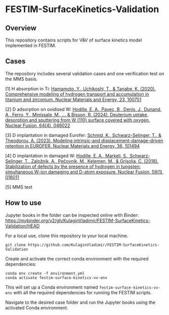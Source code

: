 # FESTIM-SurfaceKinetics-Validation

## Overview

This repository contains scripts for V&V of surface kinetics model implemented in FESTIM.

## Cases

The repository includes several validation cases and one verification test on the MMS basis.

[1] H absorption in Ti: [Hamamoto, Y., Uchikoshi, T., & Tanabe, K. (2020). Comprehensive modeling of hydrogen transport and accumulation in titanium and zirconium. Nuclear Materials and Energy, 23, 100751](https://www.sciencedirect.com/science/article/pii/S2352179120300272)

[2] D adsorption on oxidised W: [Hodille, E. A., Pavec, B., Denis, J., Dunand, A., Ferro, Y., Minissale, M., ... & Bisson, R. (2024). Deuterium uptake, desorption and sputtering from W (110) surface covered with oxygen. Nuclear Fusion, 64(4), 046022](https://iopscience.iop.org/article/10.1088/1741-4326/ad2a29/pdf)

[3] D implantation in damaged Eurofer: [Schmid, K., Schwarz-Selinger, T., & Theodorou, A. (2023). Modeling intrinsic-and displacement-damage-driven retention in EUROFER. Nuclear Materials and Energy, 36, 101494](https://www.sciencedirect.com/science/article/pii/S2352179123001333)

[4] D implantation in damaged W: [Hodille, E. A., Markelj, S., Schwarz-Selinger, T., Založnik, A., Pečovnik, M., Kelemen, M., & Grisolia, C. (2018). Stabilization of defects by the presence of hydrogen in tungsten: simultaneous W-ion damaging and D-atom exposure. Nuclear Fusion, 59(1), 016011](https://iopscience.iop.org/article/10.1088/1741-4326/aaec97)

[5] MMS test

## How to use

Jupyter books in the folder can be inspected online with Binder: https://mybinder.org/v2/gh/KulaginVladimir/FESTIM-SurfaceKinetics-Validation/HEAD

For a local use, clone this repository to your local machine.

```
git clone https://github.com/KulaginVladimir/FESTIM-SurfaceKinetics-Validation
```

Create and activate the correct conda environment with the required dependencies:

```
conda env create -f environment.yml
conda activate festim-surface-kinetics-vv-env
```

This will set up a Conda environment named `festim-surface-kinetics-vv-env` with all the required dependencies for running the FESTIM scripts.

Navigate to the desired case folder and run the Jupyter books using the activated Conda environment.